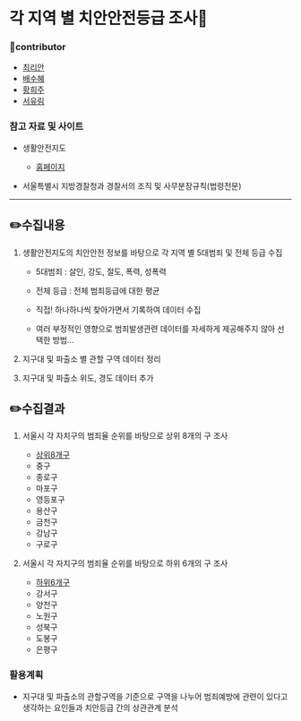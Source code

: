 # 각 지역 별 치안안전등급 조사📝

### 👤contributor

* [최리안](https://github.com/leeeeean)
* [배수혜](https://github.com/Uranel)
* [황희주](https://github.com/heejuHwang)
* [서유림](https://github.com/yurim22)

### 참고 자료 및 사이트

* 생활안전지도 

   - [홈페이지](https://www.safemap.go.kr/main/smap.do)
   
* 서울특별시 지방경찰청과 경찰서의 조직 및 사무분장규칙(법령전문)

---------------------------------------------------


## ✏️수집내용

1. 생활안전지도의 치안안전 정보를 바탕으로 각 지역 별 5대범죄 및 전체 등급 수집

   - 5대범죄 : 살인, 강도, 절도, 폭력, 성폭력
   - 전체 등급 : 전체 범죄등급에 대한 평균
   
   - 직접! 하나하나씩 찾아가면서 기록하여 데이터 수집
   - 여러 부정적인 영향으로 범죄발생관련 데이터를 자세하게 제공해주지 않아 선택한 방법...
   
2. 지구대 및 파출소 별 관할 구역 데이터 정리

3. 지구대 및 파출소 위도, 경도 데이터 추가



## ✏️수집결과


1. 서울시 각 자치구의 범죄율 순위를 바탕으로 상위 8개의 구 조사 

    - [상위8개구](https://github.com/MJU-Capstone-Design/FENCE_data_analysis/blob/master/yurim/02secure_data/secure_7.csv)
    - 중구
    - 종로구
    - 마포구
    - 영등포구
    - 용산구
    - 금천구
    - 강남구
    - 구로구
    
 2. 서울시 각 자치구의 범죄율 순위를 바탕으로 하위 6개의 구 조사
 
    - [하위6개구](https://github.com/MJU-Capstone-Design/FENCE_data_analysis/blob/master/yurim/02secure_data/low_secure.csv)
    - 강서구
    - 양천구
    - 노원구
    - 성북구
    - 도봉구
    - 은평구


### 활용계획

* 지구대 및 파출소의 관할구역을 기준으로 구역을 나누어 범죄예방에 관련이 있다고 생각하는 요인들과 치안등급 간의 상관관계 분석
